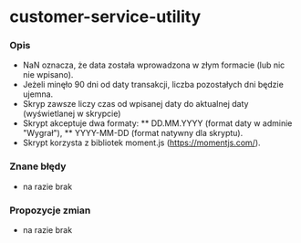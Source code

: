 # customer-service-utility
### Opis
* NaN oznacza, że data została wprowadzona w złym formacie (lub nic nie wpisano).
* Jeżeli minęło 90 dni od daty transakcji, liczba pozostałych dni będzie ujemna.
* Skryp zawsze liczy czas od wpisanej daty do aktualnej daty (wyświetlanej w skrypcie)
* Skrypt akceptuje dwa formaty:
  ** DD.MM.YYYY (format daty w adminie "Wygrał"),
  ** YYYY-MM-DD (format natywny dla skryptu).
* Skrypt korzysta z bibliotek moment.js (https://momentjs.com/).

### Znane błędy
* na razie brak

### Propozycje zmian
* na razie brak
